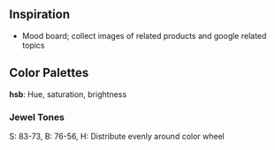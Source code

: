 ## Inspiration

- Mood board; collect images of related products and google related topics

## Color Palettes

**hsb**: Hue, saturation, brightness

### Jewel Tones

S: 83-73, B: 76-56, H: Distribute evenly around color wheel
